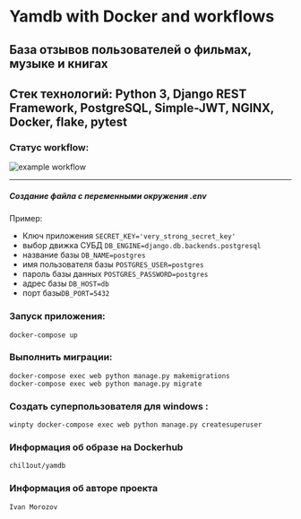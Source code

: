 # Yamdb with Docker and workflows
## База отзывов пользователей о фильмах, музыке и книгах
## Стек технологий: Python 3, Django REST Framework, PostgreSQL, Simple-JWT, NGINX, Docker, flake, pytest
### Статус workflow: 
![example workflow](https://github.com/chill-o-u-t/yamdb_final/actions/workflows/yamdb_workflow.yml/badge.svg)
____
##### Создание файла с переменными окружения .env
Пример:
- Ключ приложения ```SECRET_KEY='very_strong_secret_key'```
- выбор движка СУБД ```DB_ENGINE=django.db.backends.postgresql```
- название базы ```DB_NAME=postgres```
- имя пользователя базы ```POSTGRES_USER=postgres```
- пароль базы данных ```POSTGRES_PASSWORD=postgres```
- адрес базы ```DB_HOST=db``` 
- порт базы```DB_PORT=5432```


### Запуск приложения:
```docker-compose up```

### Выполнить миграции:
```docker-compose exec web python manage.py makemigrations``` \
```docker-compose exec web python manage.py migrate``` 

### Создать суперпользователя для windows :
```winpty docker-compose exec web python manage.py createsuperuser```

### Информация об образе на Dockerhub
```chil1out/yamdb```
### Информация об авторе проекта
```Ivan Morozov```


